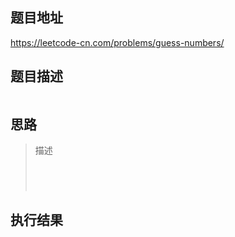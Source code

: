 ## 题目地址

 https://leetcode-cn.com/problems/guess-numbers/ 

## 题目描述

```

```

## 思路

> 描述
> ```java
> 
> 
> 
> 
> 
> ```
>

## 执行结果

